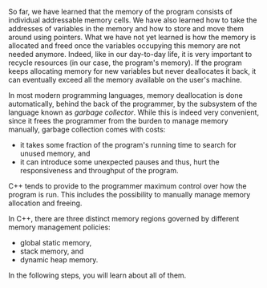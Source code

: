 So far, we have learned that the memory of the program
consists of individual addressable memory cells.
We have also learned how to take the addresses of variables in the memory and
how to store and move them around using pointers.
What we have not yet learned is how the memory
is allocated and freed once the variables occupying
this memory are not needed anymore.
Indeed, like in our day-to-day life, it is very important to recycle resources
(in our case, the program's memory). If the program keeps allocating
memory for new variables but never deallocates it back,
it can eventually exceed all the memory available on the user's machine.

In most modern programming languages, memory deallocation is done
automatically, behind the back of the programmer, by the
subsystem of the language known as _garbage collector_.
While this is indeed very convenient, since it frees
the programmer from the burden to manage memory manually,
garbage collection comes with costs:

* it takes some fraction of the program's running time to search for unused memory, and
* it can introduce some unexpected pauses and thus, hurt the responsiveness
  and throughput of the program.

C++ tends to provide to the programmer maximum control over how the program is run.
This includes the possibility to manually manage memory allocation and freeing.

In C++, there are three distinct memory regions governed by
different memory management policies:

* global static memory,
* stack memory, and
* dynamic heap memory.

In the following steps, you will learn about all of them.